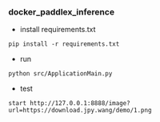 ### docker_paddlex_inference

- install requirements.txt
````shell
pip install -r requirements.txt
````

- run
````shell
python src/ApplicationMain.py
````

- test
````shell
start http://127.0.0.1:8888/image?url=https://download.jpy.wang/demo/1.png
````